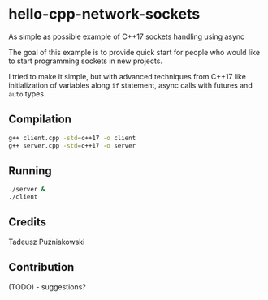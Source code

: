 # hello-cpp-network-sockets
As simple as possible example of C++17 sockets handling using async

The goal of this example is to provide quick start for people who would like to start programming sockets in new projects.

I tried to make it simple, but with advanced techniques from C++17 like initialization of variables along ```if``` statement, async calls with futures and ```auto``` types.

## Compilation

```bash
g++ client.cpp -std=c++17 -o client
g++ server.cpp -std=c++17 -o server
```

## Running

```bash
./server &
./client
```

## Credits

Tadeusz Puźniakowski


## Contribution

(TODO) - suggestions?
